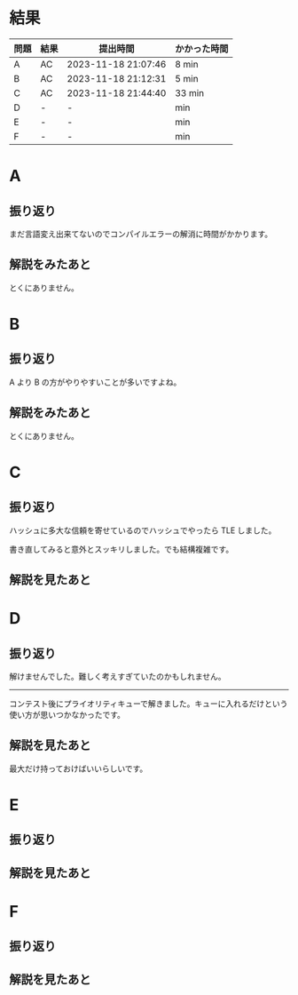 # 結果

| 問題 | 結果 | 提出時間            | かかった時間 |
|------|------|---------------------|--------------|
| A    | AC   | 2023-11-18 21:07:46	| 8 min        |
| B    | AC   | 2023-11-18 21:12:31	| 5 min        |
| C    | AC   | 2023-11-18 21:44:40	| 33 min       |
| D    | -    | -                   |     min      |
| E    | -    | -                   |     min      |
| F    | -    | -                   |     min      |

# A

## 振り返り

まだ言語変え出来てないのでコンパイルエラーの解消に時間がかかります。

## 解説をみたあと

とくにありません。

# B

## 振り返り

A より B の方がやりやすいことが多いですよね。

## 解説をみたあと

とくにありません。

# C

## 振り返り

ハッシュに多大な信頼を寄せているのでハッシュでやったら TLE しました。

書き直してみると意外とスッキリしました。でも結構複雑です。

## 解説を見たあと

# D

## 振り返り

解けませんでした。難しく考えすぎていたのかもしれません。

---

コンテスト後にプライオリティキューで解きました。キューに入れるだけという使い方が思いつかなかったです。

## 解説を見たあと

最大だけ持っておけばいいらしいです。

# E

## 振り返り

## 解説を見たあと

# F

## 振り返り

## 解説を見たあと
